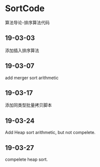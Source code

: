 # SortCode
算法导论-排序算法代码

## 19-03-03
添加插入排序算法

## 19-03-07
add merger sort arithmetic

## 19-03-17
添加同类型批量拷贝脚本

## 19-03-24
Add Heap sort arithmetic, but not compelete.

## 19-03-27
compelete heap sort.


